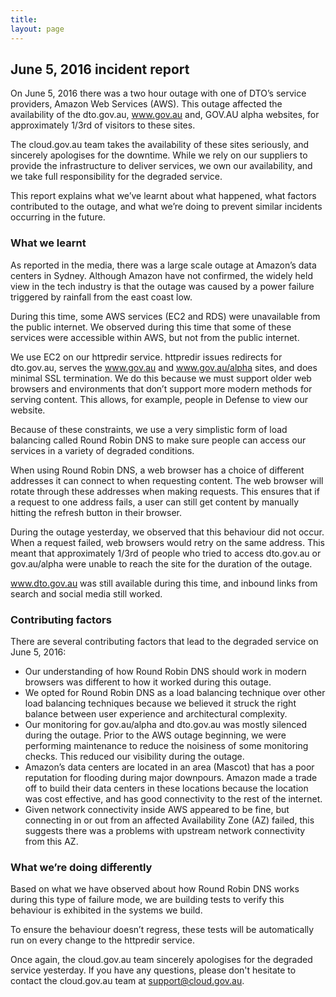 ```yaml
---
title:
layout: page
---
```


## June 5, 2016 incident report

On June 5, 2016 there was a two hour outage with one of DTO’s service providers, Amazon Web Services (AWS). This outage affected the availability of the dto.gov.au, www.gov.au and, GOV.AU alpha websites, for approximately 1/3rd of visitors to these sites.

The cloud.gov.au team takes the availability of these sites seriously, and sincerely apologises for the downtime. While we rely on our suppliers to provide the infrastructure to deliver services, we own our availability, and we take full responsibility for the degraded service.

This report explains what we’ve learnt about what happened, what factors contributed to the outage, and what we’re doing to prevent similar incidents occurring in the future.

### What we learnt

As reported in the media, there was a large scale outage at Amazon’s data centers in Sydney. Although Amazon have not confirmed, the widely held view in the tech industry is that the outage was caused by a power failure triggered by rainfall from the east coast low.

During this time, some AWS services (EC2 and RDS) were unavailable from the public internet. We observed during this time that some of these services were accessible within AWS, but not from the public internet.

We use EC2 on our httpredir service. httpredir issues redirects for dto.gov.au, serves the www.gov.au and www.gov.au/alpha sites, and does minimal SSL termination. We do this because we must support older web browsers and environments that don’t support more modern methods for serving content. This allows, for example, people in Defense to view our website.

Because of these constraints, we use a very simplistic form of load balancing called Round Robin DNS to make sure people can access our services in a variety of degraded conditions.

When using Round Robin DNS, a web browser has a choice of different addresses it can connect to when requesting content. The web browser will rotate through these addresses when making requests. This ensures that if a request to one address fails, a user can still get content by manually hitting the refresh button in their browser.

During the outage yesterday, we observed that this behaviour did not occur. When a request failed, web browsers would retry on the same address. This meant that approximately 1/3rd of people who tried to access dto.gov.au or gov.au/alpha were unable to reach the site for the duration of the outage.

www.dto.gov.au was still available during this time, and inbound links from search and social media still worked.

### Contributing factors

There are several contributing factors that lead to the degraded service on June 5, 2016:

 - Our understanding of how Round Robin DNS should work in modern browsers was different to how it worked during this outage.
 - We opted for Round Robin DNS as a load balancing technique over other load balancing techniques because we believed it struck the right balance between user experience and architectural complexity.
 - Our monitoring for gov.au/alpha and dto.gov.au was mostly silenced during the outage.  Prior to the AWS outage beginning, we were performing maintenance to reduce the noisiness of some monitoring checks. This reduced our visibility during the outage.
 - Amazon’s data centers are located in an area (Mascot) that has a poor reputation for flooding during major downpours. Amazon made a trade off to build their data centers in these locations because the location was cost effective, and has good connectivity to the rest of the internet.
 - Given network connectivity inside AWS appeared to be fine, but connecting in or out from an affected Availability Zone (AZ) failed, this suggests there was a problems with upstream network connectivity from this AZ.

### What we’re doing differently

Based on what we have observed about how Round Robin DNS works during this type of failure mode, we are building tests to verify this behaviour is exhibited in the systems we build.

To ensure the behaviour doesn’t regress, these tests will be automatically run on every change to the httpredir service.

Once again, the cloud.gov.au team sincerely apologises for the degraded service yesterday. If you have any questions, please don't hesitate to contact the cloud.gov.au team at support@cloud.gov.au.
